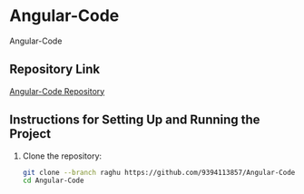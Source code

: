 # Angular-Code
Angular-Code

## Repository Link
[Angular-Code Repository](https://github.com/9394113857/Angular-Code/tree/raghu)

## Instructions for Setting Up and Running the Project

1. Clone the repository:
   ```bash
   git clone --branch raghu https://github.com/9394113857/Angular-Code.git
   cd Angular-Code
